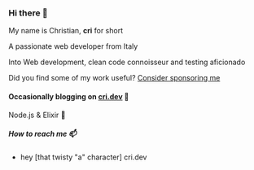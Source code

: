 ### Hi there 👋

My name is Christian, **cri** for short

A passionate web developer from Italy

Into Web development, clean code connoisseur and testing aficionado

Did you find some of my work useful? [Consider sponsoring me](https://github.com/sponsors/christian-fei)

#### Occasionally blogging on [cri.dev](https://cri.dev/) 📖

Node.js & Elixir 🚀

##### How to reach me 📫 

- hey [that twisty "a" character] cri.dev
